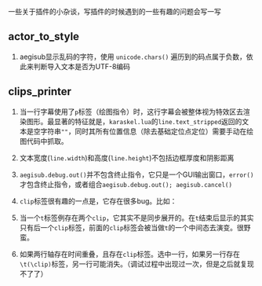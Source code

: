 一些关于插件的小杂谈，写插件的时候遇到的一些有趣的问题会写一写

## actor_to_style

1. aegisub显示乱码的字符，使用 `unicode.chars()` 遍历到的码点属于负数，依此来判断导入文本是否为UTF-8编码


## clips_printer

1. 当一行字幕使用了`p`标签（绘图指令）时，这行字幕会被整体视为特效区去渲染图形。最显著的特征就是，`karaskel.lua`的`line.text_stripped`返回的文本是空字符串`""`，同时其所有位置信息（除去基础定位点定位）需要手动在绘图代码中抓取。
2. 文本宽度(`line.width`)和高度(`line.height`)不包括边框厚度和阴影距离
3. `aegisub.debug.out()`并不包含终止指令，它只是一个GUI输出窗口，`error()`才包含终止指令，或者组合`aegisub.debug.out(); aegisub.cancel()`


4.  `clip`标签很有趣的一点是，它存在很多bug。比如：
  1. 当一个`t`标签例存在两个`clip`，它其实不是同步展开的。在`t`结束后显示的其实只有后一个`clip`标签，前面的`clip`标签会被当做`t`的一个中间态去演变。很野蛮。
  2. 如果两行轴存在时间重叠，且存在`clip`标签。选中一行，如果另一行存在`\t(\clip)`标签，另一行可能消失。（调试过程中出现过一次，但是之后就复现不了了）
